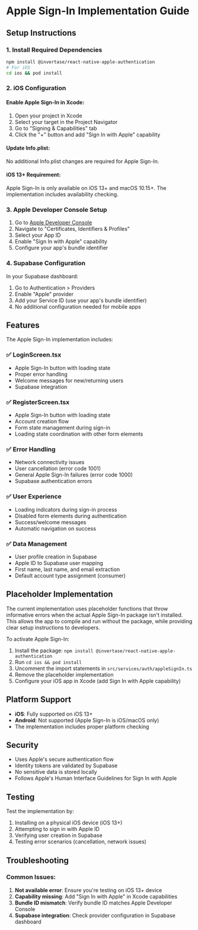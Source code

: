 # Apple Sign-In Implementation Guide

## Setup Instructions

### 1. Install Required Dependencies

```bash
npm install @invertase/react-native-apple-authentication
# For iOS
cd ios && pod install
```

### 2. iOS Configuration

#### Enable Apple Sign-In in Xcode:
1. Open your project in Xcode
2. Select your target in the Project Navigator
3. Go to "Signing & Capabilities" tab
4. Click the "+" button and add "Sign In with Apple" capability

#### Update Info.plist:
No additional Info.plist changes are required for Apple Sign-In.

#### iOS 13+ Requirement:
Apple Sign-In is only available on iOS 13+ and macOS 10.15+. The implementation includes availability checking.

### 3. Apple Developer Console Setup

1. Go to [Apple Developer Console](https://developer.apple.com/account/)
2. Navigate to "Certificates, Identifiers & Profiles"
3. Select your App ID
4. Enable "Sign In with Apple" capability
5. Configure your app's bundle identifier

### 4. Supabase Configuration

In your Supabase dashboard:
1. Go to Authentication > Providers
2. Enable "Apple" provider
3. Add your Service ID (use your app's bundle identifier)
4. No additional configuration needed for mobile apps

## Features

The Apple Sign-In implementation includes:

### ✅ **LoginScreen.tsx**
- Apple Sign-In button with loading state
- Proper error handling
- Welcome messages for new/returning users
- Supabase integration

### ✅ **RegisterScreen.tsx**
- Apple Sign-In button with loading state
- Account creation flow
- Form state management during sign-in
- Loading state coordination with other form elements

### ✅ **Error Handling**
- Network connectivity issues
- User cancellation (error code 1001)
- General Apple Sign-In failures (error code 1000)
- Supabase authentication errors

### ✅ **User Experience**
- Loading indicators during sign-in process
- Disabled form elements during authentication
- Success/welcome messages
- Automatic navigation on success

### ✅ **Data Management**
- User profile creation in Supabase
- Apple ID to Supabase user mapping
- First name, last name, and email extraction
- Default account type assignment (consumer)

## Placeholder Implementation

The current implementation uses placeholder functions that throw informative errors when the actual Apple Sign-In package isn't installed. This allows the app to compile and run without the package, while providing clear setup instructions to developers.

To activate Apple Sign-In:
1. Install the package: `npm install @invertase/react-native-apple-authentication`
2. Run `cd ios && pod install`
3. Uncomment the import statements in `src/services/auth/appleSignIn.ts`
4. Remove the placeholder implementation
5. Configure your iOS app in Xcode (add Sign In with Apple capability)

## Platform Support

- **iOS**: Fully supported on iOS 13+
- **Android**: Not supported (Apple Sign-In is iOS/macOS only)
- The implementation includes proper platform checking

## Security

- Uses Apple's secure authentication flow
- Identity tokens are validated by Supabase
- No sensitive data is stored locally
- Follows Apple's Human Interface Guidelines for Sign In with Apple

## Testing

Test the implementation by:
1. Installing on a physical iOS device (iOS 13+)
2. Attempting to sign in with Apple ID
3. Verifying user creation in Supabase
4. Testing error scenarios (cancellation, network issues)

## Troubleshooting

### Common Issues:
1. **Not available error**: Ensure you're testing on iOS 13+ device
2. **Capability missing**: Add "Sign In with Apple" in Xcode capabilities
3. **Bundle ID mismatch**: Verify bundle ID matches Apple Developer Console
4. **Supabase integration**: Check provider configuration in Supabase dashboard